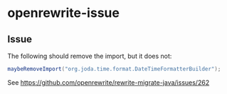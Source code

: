 # openrewrite-issue

## Issue
The following should remove the import, but it does not:

```java
maybeRemoveImport("org.joda.time.format.DateTimeFormatterBuilder");
```

See https://github.com/openrewrite/rewrite-migrate-java/issues/262


